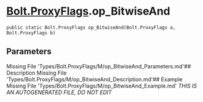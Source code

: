 # [Bolt.ProxyFlags](Types/Bolt.ProxyFlags.md).op_BitwiseAnd
`public static Bolt.ProxyFlags op_BitwiseAnd(Bolt.ProxyFlags a, Bolt.ProxyFlags b)`
## Parameters
Missing File 'Types/Bolt.ProxyFlags/M/op_BitwiseAnd_Parameters.md'## Description
Missing File 'Types/Bolt.ProxyFlags/M/op_BitwiseAnd_Description.md'## Example
Missing File 'Types/Bolt.ProxyFlags/M/op_BitwiseAnd_Example.md'
*THIS IS AN AUTOGENERATED FILE, DO NOT EDIT*
